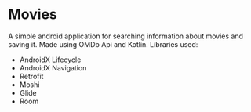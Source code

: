 # Movies

A simple android application for searching information about movies and saving it. Made using OMDb Api and Kotlin. Libraries used:

- AndroidX Lifecycle
- AndroidX Navigation
- Retrofit
- Moshi
- Glide
- Room
